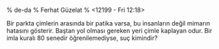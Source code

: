 % de-da
% Ferhat Güzelat
% <12199 - Fri 12:18>

Bir parkta çimlerin arasında bir patika varsa, bu insanların değil
mimarın hatasını gösterir. Baştan yol olması gereken yeri çimle
kaplayan odur. Bir imla kuralı 80 senedir öğrenilemediyse, suç
kimindir?



